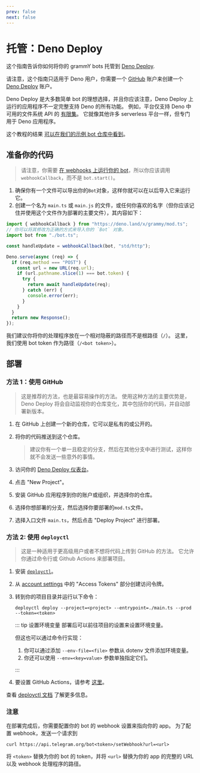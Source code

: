 ```yaml
---
prev: false
next: false
---
```


# 托管：Deno Deploy

这个指南告诉你如何将你的 grammY bots 托管到
[Deno Deploy](https://deno.com/deploy).

请注意，这个指南只适用于 Deno 用户，你需要一个 [GitHub](https://github.com)
账户来创建一个 [Deno Deploy](https://deno.com/deploy) 账户。

Deno Deploy 是大多数简单 bot 的理想选择，并且你应该注意，Deno Deploy
上运行的应用程序不一定完整支持 Deno 的所有功能。 例如，平台仅支持 Deno
中可用的文件系统 API 的 [有限集](https://docs.deno.com/deploy/api/runtime-fs)。
它就像其他许多 serverless 平台一样，但专门用于 Deno 应用程序。

这个教程的结果
[可以在我们的示例 bot 仓库中看到](https://github.com/grammyjs/examples/tree/main/setups/deno-deploy)。

## 准备你的代码

> 请注意，你需要
> [在 webhooks 上运行你的 bot](../guide/deployment-types#如何使用-webhook)，所以你应该调用
> `webhookCallback`，而不是 `bot.start()`。

1. 确保你有一个文件可以导出你的`Bot`对象，这样你就可以在以后导入它来运行它。
2. 创建一个名为 `main.ts` 或 `main.js`
   的文件，或任何你喜欢的名字（但你应该记住并使用这个文件作为部署的主要文件），其内容如下：

```ts
import { webhookCallback } from "https://deno.land/x/grammy/mod.ts";
// 你可以将其修改为正确的方式来导入你的 `Bot` 对象。
import bot from "./bot.ts";

const handleUpdate = webhookCallback(bot, "std/http");

Deno.serve(async (req) => {
  if (req.method === "POST") {
    const url = new URL(req.url);
    if (url.pathname.slice(1) === bot.token) {
      try {
        return await handleUpdate(req);
      } catch (err) {
        console.error(err);
      }
    }
  }
  return new Response();
});
```

我们建议你将你的处理程序放在一个相对隐蔽的路径而不是根路径（`/`）。
这里，我们使用 bot token 作为路径（`/<bot token>`）。

## 部署

### 方法 1：使用 GitHub

> 这是推荐的方法，也是最容易操作的方法。 使用这种方法的主要优势是，Deno Deploy
> 将会自动监视你的仓库变化，其中包括你的代码，并自动部署新版本。

1. 在 GitHub 上创建一个新的仓库，它可以是私有的或公开的。
2. 将你的代码推送到这个仓库。

   > 建议你有一个单一且稳定的分支，然后在其他分支中进行测试，这样你就不会发送一些意外的事情。

3. 访问你的 [Deno Deploy 仪表台](https://dash.deno.com/account/overview)。
4. 点击 "New Project"。
5. 安装 GitHub 应用程序到你的账户或组织，并选择你的仓库。
6. 选择你想部署的分支，然后选择你要部署的`mod.ts`文件。
7. 选择入口文件 `main.ts`，然后点击 "Deploy Project" 进行部署。

### 方法 2: 使用 `deployctl`

> 这是一种适用于更高级用户或者不想将代码上传到 GitHub 的方法。
> 它允许你通过命令行或 Github Actions 来部署项目。

1. 安装 [`deployctl`](https://github.com/denoland/deployctl)。
2. 从 [account settings](https://dash.deno.com/account) 中的 "Access Tokens"
   部分创建访问令牌。
3. 转到你的项目目录并运行以下命令：

   ```sh:no-line-numbers
   deployctl deploy --project=<project> --entrypoint=./main.ts --prod --token=<token>
   ```

   ::: tip 设置环境变量 部署后可以前往项目的设置来设置环境变量。

   但这也可以通过命令行实现：

   1. 你可以通过添加 `--env-file=<file>` 参数从 dotenv 文件添加环境变量。
   2. 你还可以使用 `--env=<key=value>` 参数单独指定它们。

   :::
4. 要设置 GitHub Actions，请参考
   [这里](https://github.com/denoland/deployctl/blob/main/action/README.md)。

查看 [deployctl 文档](https://docs.deno.com/deploy/manual/deployctl)
了解更多信息。

### 注意

在部署完成后，你需要配置你的 bot 的 webhook 设置来指向你的 app。 为了配置
webhook，发送一个请求到

```sh:no-line-numbers
curl https://api.telegram.org/bot<token>/setWebhook?url=<url>
```

将 `<token>` 替换为你的 bot 的 token，并将 `<url>` 替换为你的 app 的完整的 URL
以及 webhook 处理程序的路径。
